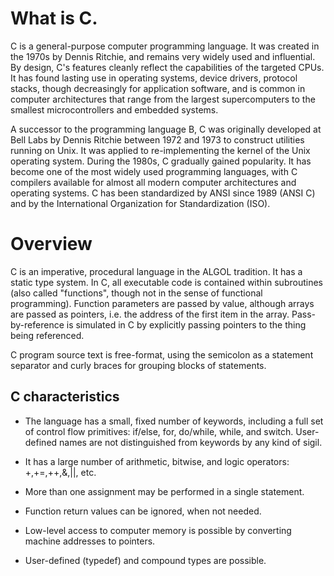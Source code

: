 # What is C.
C is a general-purpose computer programming language. It was created in the 1970s by Dennis Ritchie, and remains very widely used and influential. By design, C's features cleanly reflect the capabilities of the targeted CPUs. It has found lasting use in operating systems, device drivers, protocol stacks, though decreasingly for application software, and is common in computer architectures that range from the largest supercomputers to the smallest microcontrollers and embedded systems.



A successor to the programming language B, C was originally developed at Bell Labs by Dennis Ritchie between 1972 and 1973 to construct utilities running on Unix. It was applied to re-implementing the kernel of the Unix operating system. During the 1980s, C gradually gained popularity. It has become one of the most widely used programming languages, with C compilers available for almost all modern computer architectures and operating systems. C has been standardized by ANSI since 1989 (ANSI C) and by the International Organization for Standardization (ISO).

# Overview
C is an imperative, procedural language in the ALGOL tradition. It has a static type system. In C, all executable code is contained within subroutines (also called "functions", though not in the sense of functional programming). Function parameters are passed by value, although arrays are passed as pointers, i.e. the address of the first item in the array. Pass-by-reference is simulated in C by explicitly passing pointers to the thing being referenced.

C program source text is free-format, using the semicolon as a statement separator and curly braces for grouping blocks of statements.

## C characteristics
* The language has a small, fixed number of keywords, including a full set of control flow primitives: if/else, for, do/while, while, and switch. User-defined names are not distinguished from keywords by any kind of sigil.

* It has a large number of arithmetic, bitwise, and logic operators: +,+=,++,&,||, etc.

* More than one assignment may be performed in a single statement.

* Function return values can be ignored, when not needed.

* Low-level access to computer memory is possible by converting machine addresses to pointers.

* User-defined (typedef) and compound types are possible.
